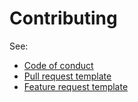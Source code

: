 # Contributing

See:

- [Code of conduct](CODE_OF_CONDUCT.md)
- [Pull request template](.github/pull_request_template.md)
- [Feature request template](.github/ISSUE_TEMPLATE/feature_request.md)
